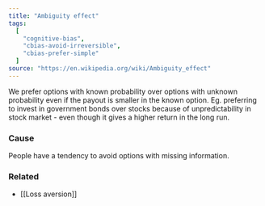 ```yaml
---
title: "Ambiguity effect"
tags:
  [
    "cognitive-bias",
    "cbias-avoid-irreversible",
    "cbias-prefer-simple"
  ]
source: "https://en.wikipedia.org/wiki/Ambiguity_effect"
---
```


We prefer options with known probability over options with unknown probability even if the payout is smaller in the known option. Eg. preferring to invest in government bonds over stocks because of unpredictability in stock market - even though it gives a higher return in the long run.

### Cause

People have a tendency to avoid options with missing information.

### Related

- [[Loss aversion]]
